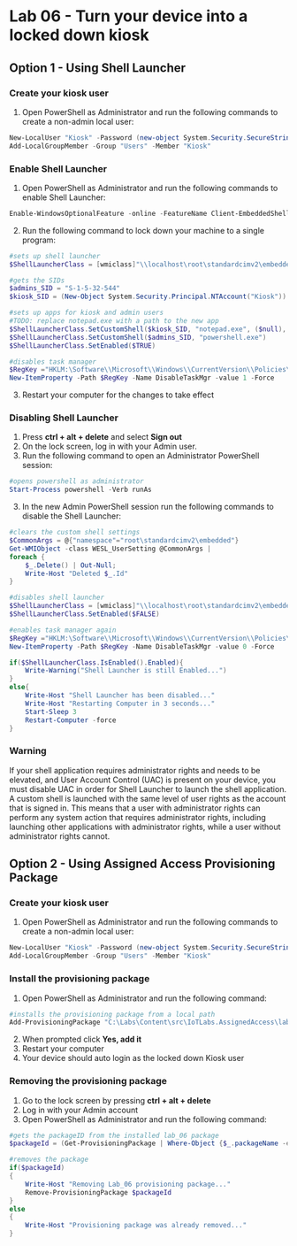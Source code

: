 # Lab 06 - Turn your device into a locked down kiosk

## Option 1 - Using Shell Launcher
### Create your kiosk user 
1. Open PowerShell as Administrator and run the following commands to create a non-admin local user:
```powershell
New-LocalUser "Kiosk" -Password (new-object System.Security.SecureString)
Add-LocalGroupMember -Group "Users" -Member "Kiosk"
```

### Enable Shell Launcher
1. Open PowerShell as Administrator and run the following commands to enable Shell Launcher:
```powershell
Enable-WindowsOptionalFeature -online -FeatureName Client-EmbeddedShellLauncher -all
```
2. Run the following command to lock down your machine to a single program:
```powershell
#sets up shell launcher
$ShellLauncherClass = [wmiclass]"\\localhost\root\standardcimv2\embedded:WESL_UserSetting"

#gets the SIDs
$admins_SID = "S-1-5-32-544"
$kiosk_SID = (New-Object System.Security.Principal.NTAccount("Kiosk")).Translate([System.Security.Principal.SecurityIdentifier]).value

#sets up apps for kiosk and admin users
#TODO: replace notepad.exe with a path to the new app
$ShellLauncherClass.SetCustomShell($kiosk_SID, "notepad.exe", ($null), ($null), 1)
$ShellLauncherClass.SetCustomShell($admins_SID, "powershell.exe")
$ShellLauncherClass.SetEnabled($TRUE)

#disables task manager
$RegKey ="HKLM:\Software\\Microsoft\\Windows\\CurrentVersion\\Policies\\System"
New-ItemProperty -Path $RegKey -Name DisableTaskMgr -value 1 -Force 

```
3. Restart your computer for the changes to take effect

### Disabling Shell Launcher
1. Press **ctrl + alt + delete** and select **Sign out**
2. On the lock screen, log in with your Admin user.
2. Run the following command to open an Administrator PowerShell session:
```powershell
#opens powershell as administrator
Start-Process powershell -Verb runAs
```
3. In the new Admin PowerShell session run the following commands to disable the Shell Launcher:
```powershell
#clears the custom shell settings
$CommonArgs = @{"namespace"="root\standardcimv2\embedded"}
Get-WMIObject -class WESL_UserSetting @CommonArgs |
foreach {
    $_.Delete() | Out-Null;
    Write-Host "Deleted $_.Id"
}

#disables shell launcher
$ShellLauncherClass = [wmiclass]"\\localhost\root\standardcimv2\embedded:WESL_UserSetting"
$ShellLauncherClass.SetEnabled($FALSE)

#enables task manager again
$RegKey ="HKLM:\Software\\Microsoft\\Windows\\CurrentVersion\\Policies\\System"
New-ItemProperty -Path $RegKey -Name DisableTaskMgr -value 0 -Force 

if($ShellLauncherClass.IsEnabled().Enabled){
	Write-Warning("Shell Launcher is still Enabled...")
}
else{
	Write-Host "Shell Launcher has been disabled..."
	Write-Host "Restarting Computer in 3 seconds..."
	Start-Sleep 3
	Restart-Computer -force
}
```

### Warning
If your shell application requires administrator rights and needs to be elevated, and User Account Control (UAC) is present on your device, you must disable UAC in order for Shell Launcher to launch the shell application.
A custom shell is launched with the same level of user rights as the account that is signed in. This means that a user with administrator rights can perform any system action that requires administrator rights, including launching other applications with administrator rights, while a user without administrator rights cannot.

## Option 2 - Using Assigned Access Provisioning Package

### Create your kiosk user 
1. Open PowerShell as Administrator and run the following commands to create a non-admin local user:
```powershell
New-LocalUser "Kiosk" -Password (new-object System.Security.SecureString)
Add-LocalGroupMember -Group "Users" -Member "Kiosk"
```

### Install the provisioning package 
1. Open PowerShell as Administrator and run the following command:
```powershell
#installs the provisioning package from a local path
Add-ProvisioningPackage "C:\Labs\Content\src\IoTLabs.AssignedAccess\lab06.ppkg" -force
```
2. When prompted click **Yes, add it**
2. Restart your computer
3. Your device should auto login as the locked down Kiosk user

### Removing the provisioning package 
1. Go to the lock screen by pressing **ctrl + alt + delete**
2. Log in with your Admin account
2. Open PowerShell as Administrator and run the following command:
```powershell
#gets the packageID from the installed lab_06 package
$packageId = (Get-ProvisioningPackage | Where-Object {$_.packageName -eq 'lab_06' }).PackageID.Guid

#removes the package
if($packageId)
{
	Write-Host "Removing Lab_06 provisioning package..."
	Remove-ProvisioningPackage $packageId
}
else
{
	Write-Host "Provisioning package was already removed..."
}
```
